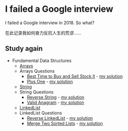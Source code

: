 # I failed a Google interview
I failed a Google interview in 2018. So what?

在此记录我如何奋力反抗人生的荒谬……

## Study again

- Fundamental Data Structures
    - [Arrays](fundamental-data-structures/array/arrays.md)
    - Arrays Questions
        - [Best Time to Buy and Sell Stock II](https://leetcode.com/problems/best-time-to-buy-and-sell-stock-ii/) - [my solution](fundamental-data-structures/array/questions/stocksell)
        - [Plus One](https://leetcode.com/problems/plus-one/) - [my solution](fundamental-data-structures/array/questions/plusone)
    - [String](fundamental-data-structures/string/string.md)
    - String Questions
        - [Reverse String](https://leetcode.com/problems/reverse-string/) - [my solution](fundamental-data-structures/string/questions/reversestring)
        - [Valid Anagram](https://leetcode.com/problems/valid-anagram/) - [my solution](fundamental-data-structures/string/questions/anagram)
    - [LinkedList](fundamental-data-structures/linkedlist/linkedlist.md)
    - LinkedList Questions
        - [Reverse LinkedList](https://leetcode.com/problems/reverse-linked-list/) - [my solution](fundamental-data-structures/linkedlist/questions/reverselinkedlist)
        - [Merge Two Sorted Lists](https://leetcode.com/problems/merge-two-sorted-lists/submissions/) - [my solution](fundamental-data-structures/linkedlist/questions/mergetwosortedlist)